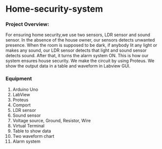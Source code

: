 # Home-security-system

### Project Overview: 
For ensuring home security,we use two sensors, LDR sensor and sound sensor. In the absence of the house owner, our sensors detects unwanted presence. When the room is supposed to be dark, if anybody lit any light or makes any sound, our LDR sensor detects that light and sound sensor detects sound. After that, it turns the alarm system ON. This is how our system ensures house security. We make the circuit by using Proteus. We show the output data in a table and waveform in Labview GUI.

### Equipment
 1. Arduino Uno
 2. LabView
 3. Proteus
4. Comport
5. LDR sensor
6. Sound sensor
7. Voltage source, Ground, Resistor, Wire
8. Virtual Terminal
9. Table to show data
10. Two waveform chart
11. Alarm system



